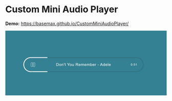 # Custom Mini Audio Player

**Demo:** https://basemax.github.io/CustomMiniAudioPlayer/

[![Custom Mini Audio Player](preview.jpg)](https://basemax.github.io/CustomMiniAudioPlayer/)
